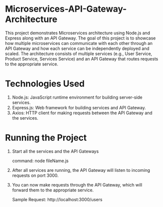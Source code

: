 # Microservices-API-Gateway-Architecture
This project demonstrates Microservices architecture using Node.js and Express along with an API Gateway. The goal of this project is to showcase how multiple microservices can communicate with each other through an API Gateway and how each service can be independently deployed and scaled.
The architecture consists of multiple services (e.g., User Service, Product Service, Services Service) and an API Gateway that routes requests to the appropriate service.

# Technologies Used
1. Node.js: JavaScript runtime environment for building server-side services.
2. Express.js: Web framework for building services and API Gateway.
3. Axios: HTTP client for making requests between the API Gateway and the services.

# Running the Project
1. Start all the services and the API Gateways

   command: node fileName.js
3. After all services are running, the API Gateway will listen to incoming requests on port 3000. 
4. You can now make requests through the API Gateway, which will forward them to the appropriate service.

   Sample Request:
http://localhost:3000/users
